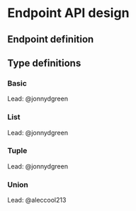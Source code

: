 # Endpoint API design

## Endpoint definition

## Type definitions

### Basic

Lead: @jonnydgreen

### List

Lead: @jonnydgreen

### Tuple

Lead: @jonnydgreen

### Union

Lead: @aleccool213
